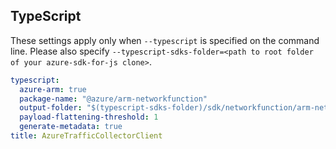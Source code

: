 ## TypeScript

These settings apply only when `--typescript` is specified on the command line.
Please also specify `--typescript-sdks-folder=<path to root folder of your azure-sdk-for-js clone>`.

```yaml $(typescript)
typescript:
  azure-arm: true
  package-name: "@azure/arm-networkfunction"
  output-folder: "$(typescript-sdks-folder)/sdk/networkfunction/arm-networkfunction"
  payload-flattening-threshold: 1
  generate-metadata: true
title: AzureTrafficCollectorClient
```